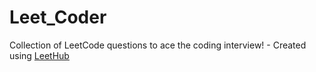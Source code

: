 # Leet_Coder
Collection of LeetCode questions to ace the coding interview! - Created using [LeetHub](https://github.com/QasimWani/LeetHub)
